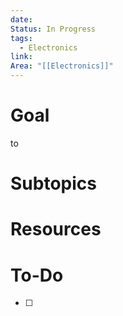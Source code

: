 ```yaml
---
date: 
Status: In Progress
tags:
  - Electronics
link: 
Area: "[[Electronics]]"
---
```

# Goal
to 

# Subtopics

# Resources

# To-Do
- [ ] 
